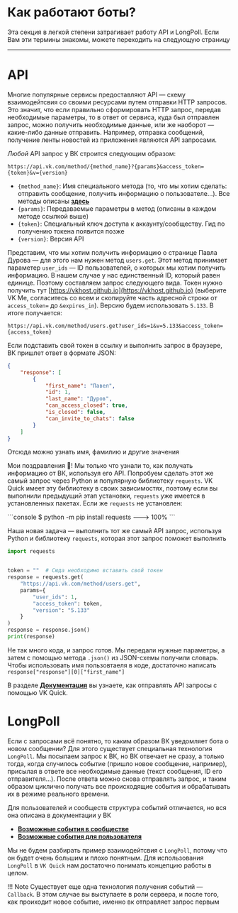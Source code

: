 # Как работают боты?

Эта секция в легкой степени затрагивает работу API и LongPoll. Если Вам эти термины знакомы, можете переходить на следующую страницу

***

# API

Многие популярные сервисы предоставляют API — схему взаимодейтсвия со своими ресурсами путем отправки HTTP запросов. Это значит, что если правильно сформировать HTTP запрос, передав необходимые параметры, то в ответ от сервиса, куда был отправлен запрос, можно получить необходимые данные, или же наоборот — какие-либо данные отправить. Например, отправка сообщений, получение ленты новостей из приложения являются API запросами.

_Любой_ API запрос у ВК строится следующим образом:

```
https://api.vk.com/method/{method_name}?{params}&access_token={token}&v={version}
```

* `{method_name}`: Имя специального метода (то, что мы хотим сделать: отправить сообщение, получить информацию о пользователе...). Все методы описаны [__здесь__](https://vk.com/dev/methods)
* `{params}`: Передаваемые параметры в метод (описаны в каждом методе ссылкой выше)
* `{token}`: Специальный ключ доступа к аккаунту/сообществу. Гид по получению токена появится позже
* `{version}`: Версия API

Представим, что мы хотим получить информацию о странице Павла Дурова — для этого нам нужен метод `users.get`. Этот метод принимает параметер `user_ids` — ID пользователей, о которых мы хотим получить информацию. В нашем случае у нас единственный ID, который равен единице. Поэтому составляем запрос следующего вида. Токен нужно получить тут [https://vkhost.github.io](https://vkhost.github.io) (выберите VK Me, согласитесь со всем и скопируйте часть адресной строки от `access_token=` до `&expires_in`). Версию будем использовать `5.133`. В итоге получается:

```
https://api.vk.com/method/users.get?user_ids=1&v=5.133&access_token={access_token}
```

Если подставить свой токен в ссылку и выполнить запрос в браузере, ВК пришлет ответ в формате JSON:


```json
{
    "response": [
        {
            "first_name": "Павел",
            "id": 1,
            "last_name": "Дуров",
            "can_access_closed": true,
            "is_closed": false,
            "can_invite_to_chats": false
        }
    ]
}
```

Отсюда можно узнать имя, фамилию и другие значения

Мои поздравления 🎉! Мы только что узнали то, как получать информацию от ВК, используя его API. Попробуем сделать этот же самый запрос через Python и популярную библиотеку `requests`. VK Quick имеет эту библиотеку в своих зависимостях, поэтому если вы выполнили предыдущий этап установки, `requests` уже имеется в установленных пакетах. Если же `requests` не установлен:

<div class="termy">
```console
$ python -m pip install requests
---> 100%
```
</div>

Наша новая задача — выполнить тот же самый API запрос, используя Python и библиотеку `requests`, которая этот запрос поможет выполнить

```python
import requests


token = ""  # Сюда необходимо вставить свой токен
response = requests.get(
    "https://api.vk.com/method/users.get",
    params={
        "user_ids": 1,
        "access_token": token,
        "version": "5.133"
    }
)
response = response.json()
print(response)
```

Не так много кода, и запрос готов. Мы передали нужные параметры, а затем с помощью метода `.json()` из JSON-схемы получили словарь. Чтобы использовать имя пользовтаеля в коде, достаточно написать `response["response"][0]["first_name"]`

В разделе [__Документация__](../docs) вы узнаете, как отправлять API запросы с помощью VK Quick.

# LongPoll
Если с запросами всё понятно, то каким образом ВК уведомляет бота о новом сообщении? Для этого существует специальная технология `LongPoll`. Мы посылаем запрос к ВК, но ВК отвечает не сразу, а только тогда, когда случилось событие (пришло новое сообщение, например), присылая в ответе все необходимые данные (текст сообщения, ID его отправителя...). После ответа можно снова отправлять запрос, и таким образом циклично получать все происходящие события и обрабатывать их в режиме реального времени.

Для пользователей и сообществ структура событий отличается, но вся она описана в документации у ВК

* [__Возможные события в сообществе__](https://vk.com/dev/groups_events)
* [__Возможные события для пользователя__](https://vk.com/dev/using_longpoll_2?f=3.%2BСтруктура%2Bсобытий)

Мы не будем разбирать пример взаимодейтсвия с `LongPoll`, потому что он будет очень большим и плохо понятным. Для использования `LongPoll` в `VK Quick` нам достаточно понимать концепцию работы в целом.

!!! Note
    Существует еще одна технология получения событий — `Callback`. В этом случае вы выступаете в роли сервера, и после того, как проиходит новое событие, именно вк отправляет запрос первым
